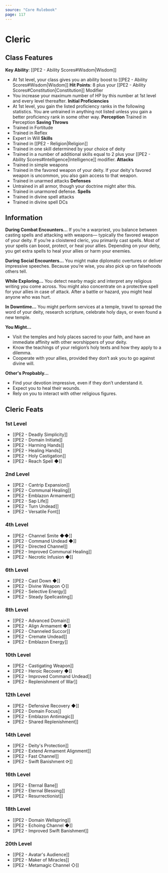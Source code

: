 ```yaml
---
source: "Core Rulebook"
page: 117
---
```

# Cleric
## Class Features
**Key Ability**: [[PE2 - Ability Scores#Wisdom|Wisdom]]
- At 1st level, your class gives you an ability boost to [[PE2 - Ability Scores#Wisdom|Wisdom]]
**Hit Points**: 8 plus your [[PE2 - Ability Scores#Constitution|Constitution]] Modifier
- You increase your maximum number of HP by this number at 1st level and every level thereafter.
**Initial Proficiencies**
- At 1st level, you gain the listed proficiency ranks in the following statistics. You are untrained in anything not listed unless you gain a better proficiency rank in some other way.
**Perception** Trained in Perception
**Saving Throws**
- Trained in Fortitude
- Trained in Reflex
- Expert in Will
**Skills**
- Trained in [[PE2 - Religion|Religion]]
- Trained in one skill determined by your choice of deity
- Trained in a number of additional skills equal to 2 plus your [[PE2 - Ability Scores#Intelligence|Intelligence]] modifier.
**Attacks**
- Trained in simple weapons
- Trained in the favored weapon of your deity. If your deity's favored weapon is uncommon, you also gain access to that weapon.
- Trained in unarmed attacks
**Defenses**
- Untrained in all armor, though your doctrine might alter this.
- Trained in unarmored defense.
**Spells**
- Trained in divine spell attacks
- Trained in divine spell DCs

## Information
**During Combat Encounters...**
If you’re a warpriest, you balance between casting spells and attacking with weapons— typically the favored weapon of your deity. If you’re a cloistered cleric, you primarily cast spells. Most of your spells can boost, protect, or heal your allies. Depending on your deity, you get extra spells to heal your allies or harm your enemies.

**During Social Encounters...**
You might make diplomatic overtures or deliver impressive speeches. Because you’re wise, you also pick up on falsehoods others tell.

**While Exploring...**
You detect nearby magic and interpret any religious writing you come across. You might also concentrate on a protective spell for your allies in case of attack. After a battle or hazard, you might heal anyone who was hurt.

**In Downtime...**
You might perform services at a temple, travel to spread the word of your deity, research scripture, celebrate holy days, or even found a new temple.

**You Might...**
- Visit the temples and holy places sacred to your faith, and have an immediate affinity with other worshippers of your deity.
- Know the teachings of your religion’s holy texts and how they apply to a dilemma.
- Cooperate with your allies, provided they don’t ask you to go against divine will.

**Other's Propbably...**
- Find your devotion impressive, even if they don’t understand it.    
- Expect you to heal their wounds.    
- Rely on you to interact with other religious figures.

## Cleric Feats
### 1st Level
- [[PE2 - Deadly Simplicity]]
- [[PE2 - Domain Initiate]]
- [[PE2 - Harming Hands]]
- [[PE2 - Healing Hands]]
- [[PE2 - Holy Castigation]]
- [[PE2 - Reach Spell ◆]]

### 2nd Level
- [[PE2 - Cantrip Expansion]]
- [[PE2 - Communal Healing]]
- [[PE2 - Emblazon Armament]]
- [[PE2 - Sap Life]]
- [[PE2 - Turn Undead]]
- [[PE2 - Versatile Font]]

### 4th Level
- [[PE2 - Channel Smite ◆◆]]
- [[PE2 - Command Undead ◆]]
- [[PE2 - Directed Channel]]
- [[PE2 - Improved Communal Healing]]
- [[PE2 - Necrotic Infusion ◆]]

### 6th Level
- [[PE2 - Cast Down ◆]]
- [[PE2 - Divine Weapon ◇]]
- [[PE2 - Selective Energy]]
- [[PE2 - Steady Spellcasting]]

### 8th Level
- [[PE2 - Advanced Domain]]
- [[PE2 - Align Armament ◆]]
- [[PE2 - Channeled Succor]]
- [[PE2 - Cremate Undead]]
- [[PE2 - Emblazon Energy]]

### 10th Level
- [[PE2 - Castigating Weapon]]
- [[PE2 - Heroic Recovery ◆]]
- [[PE2 - Improved Command Undead]]
- [[PE2 - Replenishment of War]]

### 12th Level
- [[PE2 - Defensive Recovery ◆]]
- [[PE2 - Domain Focus]]
- [[PE2 - Emblazon Antimagic]]
- [[PE2 - Shared Replenishment]]

### 14th Level
- [[PE2 - Deity's Protection]]
- [[PE2 - Extend Armament Alignment]]
- [[PE2 - Fast Channel]]
- [[PE2 - Swift Banishment ⟳]]

### 16th Level
- [[PE2 - Eternal Bane]]
- [[PE2 - Eternal Blessing]]
- [[PE2 - Resurrectionist]]

### 18th Level
- [[PE2 - Domain Wellspring]]
- [[PE2 - Echoing Channel ◆]]
- [[PE2 - Improved Swift Banishment]]

### 20th Level
- [[PE2 - Avatar's Audience]]
- [[PE2 - Maker of Miracles]]
- [[PE2 - Metamagic Channel ◇]]